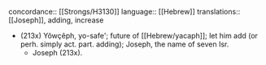 concordance:: [[Strongs/H3130]] 
language:: [[Hebrew]] 
translations:: [[Joseph]], adding, increase

- (213x) Yôwçêph, yo-safe'; future of [[Hebrew/yacaph]]; let him add (or perh. simply act. part. adding); Joseph, the name of seven Isr.
	- Joseph (213x).